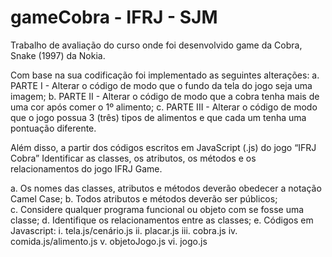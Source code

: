 # gameCobra - IFRJ - SJM
Trabalho de avaliação do curso onde foi desenvolvido game da Cobra, Snake (1997) da Nokia.

Com base na sua codificação foi implementado as seguintes alterações:
  a. PARTE I - Alterar o código de modo que o fundo da tela do jogo seja uma imagem;
  b. PARTE II - Alterar o código de modo que a cobra tenha mais de uma cor após comer o 1º alimento;
  c. PARTE III - Alterar o código de modo que o jogo possua 3 (três) tipos de alimentos e que cada um tenha uma pontuação diferente.

Além disso, a partir dos códigos escritos em JavaScript (.js) do jogo “IFRJ Cobra” Identificar as classes, os atributos, os métodos e os relacionamentos do jogo IFRJ Game.

a. Os nomes das classes, atributos e métodos deverão obedecer a notação Camel Case;
b. Todos atributos e métodos deverão ser públicos;  
c. Considere qualquer programa funcional ou objeto com se fosse uma classe;
d. Identifique os relacionamentos entre as classes;
e. Códigos em Javascript:
    i. tela.js/cenário.js
    ii. placar.js
    iii. cobra.js
    iv. comida.js/alimento.js
    v. objetoJogo.js
    vi. jogo.js
